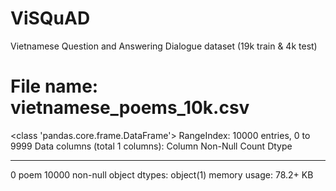 # ViSQuAD
Vietnamese Question and Answering Dialogue dataset (19k train &amp; 4k test)


# File name: vietnamese_poems_10k.csv
<class 'pandas.core.frame.DataFrame'>
RangeIndex: 10000 entries, 0 to 9999
Data columns (total 1 columns):
     Column  Non-Null Count  Dtype 
---  ------  --------------  ----- 
 0   poem    10000 non-null  object
dtypes: object(1)
memory usage: 78.2+ KB
